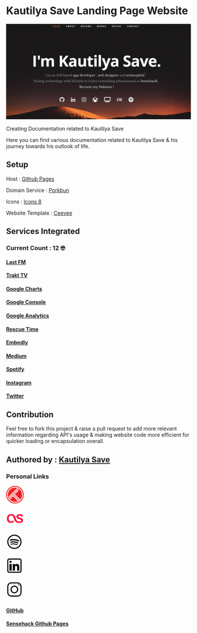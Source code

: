 # Kautilya Save Landing Page Website

![alt text][Kautilya Homepage]

[Kautilya Homepage]: https://github.com/SensehacK/SensehacK.github.io/blob/master/assets/readMe/homepage.png "Kautilya Save - Sensehack"

Creating Documentation related to Kautilya Save

Here you can find various documentation related to Kautilya Save & his journey towards his outlook of life.

## Setup

Host : [Github Pages](https://pages.github.com/ "Kautilya Save - Sensehack")

Domain Service : [Porkbun](https://porkbun.com/ "Kautilya Save - Sensehack")

Icons :  [Icons 8](https://icons8.com/ "Kautilya Save - Sensehack")

Website Template : [Ceevee](https://www.styleshout.com/free-templates/ceevee/ "Kautilya Save - Sensehack")

## Services Integrated

### Current Count : 12 🤓

#### [Last FM](https://www.last.fm/ "Kautilya Save - Sensehack")

#### [Trakt TV](https://trakt.tv/ "Kautilya Save - Sensehack")

#### [Google Charts](https://developers.google.com/chart/ "Kautilya Save - Sensehack")

#### [Google Console](https://search.google.com/search-console "Kautilya Save - Sensehack")

#### [Google Analytics](https://analytics.google.com/analytics/web/ "Kautilya Save - Sensehack")

#### [Rescue Time](https://www.rescuetime.com/ "Kautilya Save - Sensehack")

#### [Embedly](https://embed.ly/ "Kautilya Save - Sensehack")

#### [Medium](https://medium.com/ "Kautilya Save - Sensehack")

#### [Spotify](https://www.spotify.com/ "Kautilya Save - Sensehack")

#### [Instagram](https://www.instagram.com/ "Kautilya Save - Sensehack")

#### [Twitter](https://twitter.com/ "Kautilya Save - Sensehack")

## Contribution

Feel free to fork this project & raise a pull request to add more relevant information regarding API's usage & making website code more efficient for quicker loading or encapsulation overall.

## Authored by : [Kautilya Save](https://kautilya.design)

### Personal Links

[![TraktTV](https://github.com/SensehacK/SensehacK.github.io/blob/master/assets/icons8/trakttv-48.png)](https://trakt.tv/user/SensehacK)

[![LastFm](https://github.com/SensehacK/SensehacK.github.io/blob/master/assets/icons8/lastfm-48.png)](https://www.last.fm/user/Sensehack)

[![Spotify](https://github.com/SensehacK/SensehacK.github.io/blob/master/assets/icons8/icons8-spotify-48.png)](https://open.spotify.com/user/sensehack)

[![LinkedIn](https://github.com/SensehacK/SensehacK.github.io/blob/master/assets/icons8/icons8-linkedin-48.png)](https://www.linkedin.com/in/kautilyasave/)

[![Instagram](https://github.com/SensehacK/SensehacK.github.io/blob/master/assets/icons8/icons8-instagram-48.png)](https://instagram.com/sensehack/)

#### [GitHub](https://github.com/SensehacK)

#### [Sensehack Github Pages](https://sensehack.github.io/)
